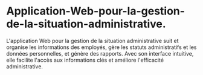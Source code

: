 # Application-Web-pour-la-gestion-de-la-situation-administrative.
L'application Web pour la gestion de la situation administrative suit et organise les informations des employés, gère les statuts administratifs et les données personnelles, et génère des rapports. Avec son interface intuitive, elle facilite l'accès aux informations clés et améliore l'efficacité administrative.
